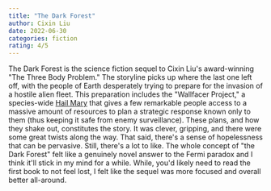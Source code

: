 ```yaml
---
title: "The Dark Forest"
author: Cixin Liu
date: 2022-06-30
categories: fiction
rating: 4/5
---
```


The Dark Forest is the science fiction sequel to Cixin Liu's award-winning "The Three Body Problem." The storyline picks up where the last one left off, with the people of Earth desperately trying to prepare for the invasion of a hostile alien fleet. This preparation includes the "Wallfacer Project," a species-wide [Hail Mary](https://en.wikipedia.org/wiki/Hail_Mary_pass) that gives a few remarkable people access to a massive amount of resources to plan a strategic response known only to them (thus keeping it safe from enemy surveillance). These plans, and how they shake out, constitutes the story. It was clever, gripping, and there were some great twists along the way. That said, there's a sense of hopelessness that can be pervasive. Still, there's a lot to like. The whole concept of "the Dark Forest" felt like a genuinely novel answer to the Fermi paradox and I think it'll stick in my mind for a while. While, you'd likely need to read the first book to not feel lost, I felt like the sequel was more focused and overall better all-around.
